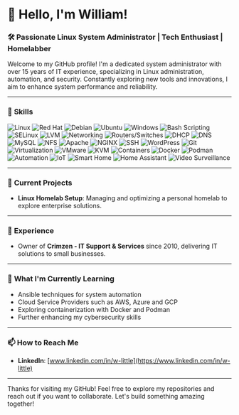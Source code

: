 # 👋 Hello, I'm William!  

### 🛠️ Passionate Linux System Administrator | Tech Enthusiast | Homelabber  

Welcome to my GitHub profile! I'm a dedicated system administrator with over 15 years of IT experience, specializing in Linux administration, automation, and security. Constantly exploring new tools and innovations, I aim to enhance system performance and reliability.  

---

### 🔧 **Skills**  
<p>
  <img src="https://img.shields.io/badge/Linux-%23323330.svg?style=for-the-badge&logo=linux&logoColor=white" alt="Linux" />
  <img src="https://img.shields.io/badge/Red%20Hat-%23EE0000.svg?style=for-the-badge&logo=redhat&logoColor=white" alt="Red Hat" />
  <img src="https://img.shields.io/badge/Debian-%23A81D33.svg?style=for-the-badge&logo=debian&logoColor=white" alt="Debian" />
  <img src="https://img.shields.io/badge/Ubuntu-%23E95420.svg?style=for-the-badge&logo=ubuntu&logoColor=white" alt="Ubuntu" />
  <img src="https://img.shields.io/badge/Windows-%230078D6.svg?style=for-the-badge&logo=windows&logoColor=white" alt="Windows" />
  <img src="https://img.shields.io/badge/Bash%20Scripting-%23121011.svg?style=for-the-badge&logo=gnu-bash&logoColor=white" alt="Bash Scripting" />
  <img src="https://img.shields.io/badge/SELinux-%23000000.svg?style=for-the-badge&logo=linux&logoColor=white" alt="SELinux" />
  <img src="https://img.shields.io/badge/LVM-%23000000.svg?style=for-the-badge&logo=linux&logoColor=white" alt="LVM" />
  <img src="https://img.shields.io/badge/Networking-%23007AAE.svg?style=for-the-badge&logo=cisco&logoColor=white" alt="Networking" />
  <img src="https://img.shields.io/badge/Routers/Switches-%23007AAE.svg?style=for-the-badge&logo=cisco&logoColor=white" alt="Routers/Switches" />
  <img src="https://img.shields.io/badge/DHCP-%23F29111.svg?style=for-the-badge&logo=linux&logoColor=white" alt="DHCP" />
  <img src="https://img.shields.io/badge/DNS-%230078D6.svg?style=for-the-badge&logo=internetexplorer&logoColor=white" alt="DNS" />
  <img src="https://img.shields.io/badge/MySQL-%234479A1.svg?style=for-the-badge&logo=mysql&logoColor=white" alt="MySQL" />
  <img src="https://img.shields.io/badge/NFS-%23008080.svg?style=for-the-badge&logo=linux&logoColor=white" alt="NFS" />
  <img src="https://img.shields.io/badge/Apache-%23D22128.svg?style=for-the-badge&logo=apache&logoColor=white" alt="Apache" />
  <img src="https://img.shields.io/badge/NGINX-%23009639.svg?style=for-the-badge&logo=nginx&logoColor=white" alt="NGINX" />
  <img src="https://img.shields.io/badge/SSH-%23000000.svg?style=for-the-badge&logo=openssh&logoColor=white" alt="SSH" />
  <img src="https://img.shields.io/badge/WordPress-%2321759B.svg?style=for-the-badge&logo=wordpress&logoColor=white" alt="WordPress" />
  <img src="https://img.shields.io/badge/Git-%23F05032.svg?style=for-the-badge&logo=git&logoColor=white" alt="Git" />
  <img src="https://img.shields.io/badge/Virtualization-%23000000.svg?style=for-the-badge&logo=virtualbox&logoColor=white" alt="Virtualization" />
  <img src="https://img.shields.io/badge/VMware-%23607077.svg?style=for-the-badge&logo=vmware&logoColor=white" alt="VMware" />
  <img src="https://img.shields.io/badge/KVM-%23000000.svg?style=for-the-badge&logo=linux&logoColor=white" alt="KVM" />
  <img src="https://img.shields.io/badge/Containers-%230db7ed.svg?style=for-the-badge&logo=docker&logoColor=white" alt="Containers" />
  <img src="https://img.shields.io/badge/Docker-%230db7ed.svg?style=for-the-badge&logo=docker&logoColor=white" alt="Docker" />
  <img src="https://img.shields.io/badge/Podman-%23EE0000.svg?style=for-the-badge&logo=podman&logoColor=white" alt="Podman" />
  <img src="https://img.shields.io/badge/Automation-%23FF7F50.svg?style=for-the-badge&logo=ansible&logoColor=white" alt="Automation" />
  <img src="https://img.shields.io/badge/IoT-%2300758F.svg?style=for-the-badge&logo=raspberrypi&logoColor=white" alt="IoT" />
  <img src="https://img.shields.io/badge/Smart%20Home-%230A74DA.svg?style=for-the-badge&logo=home-assistant&logoColor=white" alt="Smart Home" />
  <img src="https://img.shields.io/badge/Home%20Assistant-%2341BDF5.svg?style=for-the-badge&logo=home-assistant&logoColor=white" alt="Home Assistant" />
  <img src="https://img.shields.io/badge/Video%20Surveillance-%23000000.svg?style=for-the-badge&logo=video&logoColor=white" alt="Video Surveillance" />
</p>

---

### 📂 **Current Projects**   
- **Linux Homelab Setup**: Managing and optimizing a personal homelab to explore enterprise solutions.

---

### 🚀 **Experience**  
- Owner of **Crimzen - IT Support & Services** since 2010, delivering IT solutions to small businesses.

---

### 🌱 **What I'm Currently Learning**  
- Ansible techniques for system automation
- Cloud Service Providers such as AWS, Azure and GCP
- Exploring containerization with Docker and Podman
- Further enhancing my cybersecurity skills

---

### 📫 **How to Reach Me**  

- **LinkedIn**: [www.linkedin.com/in/w-little](https://www.linkedin.com/in/w-little)  

---

Thanks for visiting my GitHub! Feel free to explore my repositories and reach out if you want to collaborate. Let's build something amazing together!


